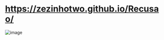 # https://zezinhotwo.github.io/Recusao/ 

  ![image](https://github.com/user-attachments/assets/f680e951-e638-45d9-ad70-4af92cba37ef)


